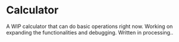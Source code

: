 # Calculator
A WIP calculator that can do basic operations right now. Working on expanding the functionalities and debugging. Written in processing..
